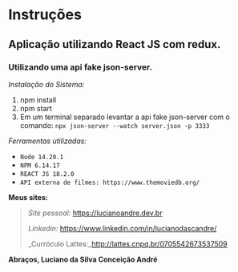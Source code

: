 # **Instruções**
## Aplicação utilizando React JS com redux.
### Utilizando uma api fake json-server.

_Instalação do Sistema:_

1. npm install
2. npm start
3. Em um terminal separado levantar a api fake json-server com o comando:
`npx json-server --watch server.json -p 3333`

_Ferramentas utilizadas:_
- `Node 14.20.1`
- `NPM 6.14.17`
- `REACT JS 18.2.0`
- `API externa de filmes: https://www.themoviedb.org/`

**Meus sites:**
> _Site pessoal:_ https://lucianoandre.dev.br
>
> _Linkedin:_ https://www.linkedin.com/in/lucianodascandre/
>
> _Curróculo Lattes:_http://lattes.cnpq.br/0705542673537509

**Abraços, Luciano da Silva Conceição André**